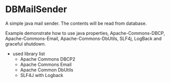 # DBMailSender
A simple java mail sender. 
The contents will be read from database.

Example demonstrate how to use java properties, Apache-Commons-DBCP, Apache-Commons-Email, Apache-Commons-DbUtils, SLF4j, LogBack and graceful shutdown.

* used library list
    * Apache Commons DBCP2
    * Apache Commons Email
    * Apache Common DbUtils
    * SLF4J with Logback
